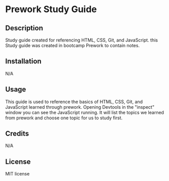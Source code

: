 # Prework Study Guide 
## Description

Study guide created for referencing HTML, CSS, Git, and JavaScript. this Study guide was created in bootcamp Prework to contain notes.

## Installation

N/A

## Usage

This guide is used to reference the basics of HTML, CSS, Git, and JavaScript learned through prework. Opening Devtools in the "inspect" window you can see the JavaScript running. It will list the topics we learned from prework and choose one topic for us to study first. 



## Credits

N/A

## License

MIT license
